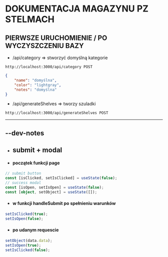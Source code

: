 # DOKUMENTACJA MAGAZYNU PZ STELMACH

## PIERWSZE URUCHOMIENIE / PO WYCZYSZCZENIU BAZY
 - /api/category => stworzyć domyślną kategorie
```http request
http://localhost:3000/api/category POST
```
```json
{
    "name": "domyślna",
    "color": "lightgray",
    "notes": "domyślna"
}
```
 - /api/generateShelves => tworzy szuladki
```http request
http://localhost:3000/api/generateShelves POST
```

 --- 


 ## --dev-notes
 - ## submit + modal

 - #### początek funkcji page
```typescript
// submit button
const [isClicked, setIsClicked] = useState(false);
// success modal
const [isOpen, setIsOpen] = useState(false);
const [object, setObject] = useState([]);
```

 - #### w funkcji handleSubmit po spełnieniu warunków

```typescript
setIsClicked(true);
setIsOpen(false);
```

 - #### po udanym requescie
```typescript
setObject(data.data);
setIsOpen(true);
setIsClicked(false);
```

